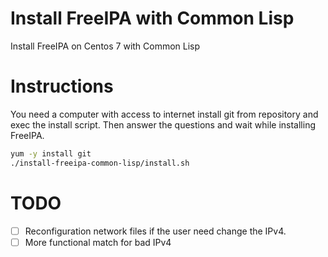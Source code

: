 # Install FreeIPA with Common Lisp
Install FreeIPA on Centos 7 with Common Lisp

# Instructions

You need a computer with access to internet install git from repository and exec the install script. Then answer the questions and wait while installing FreeIPA.

```bash
yum -y install git
./install-freeipa-common-lisp/install.sh
```
# TODO
- [ ] Reconfiguration network files if the user need change the IPv4.
- [ ] More functional match for bad IPv4
